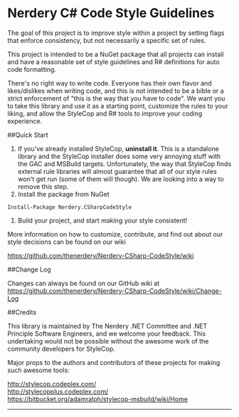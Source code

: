 # Nerdery C# Code Style Guidelines

The goal of this project is to improve style within a project by setting flags that enforce consistency, but not necessarily a specific set of rules.

This project is intended to be a NuGet package that all projects can install and have a reasonable set of style guidelines and R# definitions for auto code formatting.

There's no right way to write code. Everyone has their own flavor and likes/dislikes when writing code, and this is not intended to be a bible or a strict enforcement of "this is the way that you have to code". We want you to take this library and use it as a starting point, customize the rules to your liking, and allow the StyleCop and R# tools to improve your coding experience.

##Quick Start

 1. If you've already installed StyleCop, **uninstall it**. This is a standalone library and the StyleCop installer does some very annoying stuff with the GAC and MSBuild targets. Unfortunately, the way that StyleCop finds external rule libraries will almost guarantee that all of our style rules won't get run (some of them will though). We are looking into a way to remove this step.
 1. Install the package from NuGet
```
Install-Package Nerdery.CSharpCodeStyle
```
 1. Build your project, and start making your style consistent!
 
More information on how to customize, contribute, and find out about our style decisions can be found on our wiki 

<https://github.com/thenerdery/Nerdery-CSharp-CodeStyle/wiki>

##Change Log

Changes can always be found on our GitHub wiki at https://github.com/thenerdery/Nerdery-CSharp-CodeStyle/wiki/Change-Log

##Credits

This library is maintained by The Nerdery .NET Committee and .NET Principle Software Engineers, and we welcome your feedback. This undertaking would not be possible without the awesome work of the community developers for StyleCop.

Major props to the authors and contributors of these projects for making such awesome tools:

<http://stylecop.codeplex.com/>  
<http://stylecopplus.codeplex.com/>  
<https://bitbucket.org/adamralph/stylecop-msbuild/wiki/Home>

---

